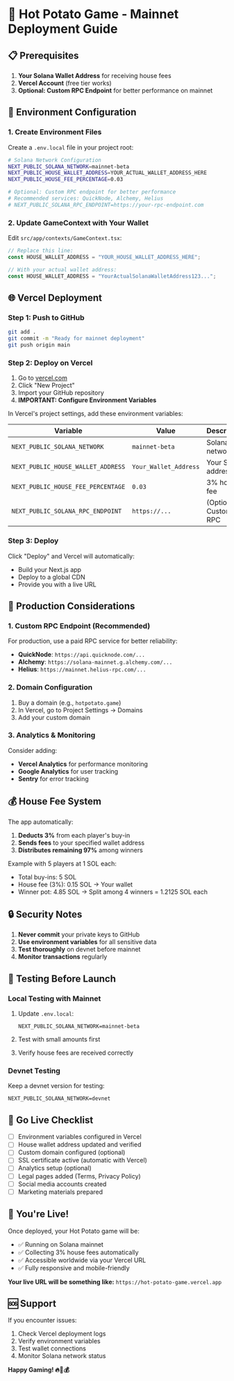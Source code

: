 # 🚀 Hot Potato Game - Mainnet Deployment Guide

## 📋 Prerequisites

1. **Your Solana Wallet Address** for receiving house fees
2. **Vercel Account** (free tier works)
3. **Optional: Custom RPC Endpoint** for better performance on mainnet

## 🔧 Environment Configuration

### 1. Create Environment Files

Create a `.env.local` file in your project root:

```bash
# Solana Network Configuration
NEXT_PUBLIC_SOLANA_NETWORK=mainnet-beta
NEXT_PUBLIC_HOUSE_WALLET_ADDRESS=YOUR_ACTUAL_WALLET_ADDRESS_HERE
NEXT_PUBLIC_HOUSE_FEE_PERCENTAGE=0.03

# Optional: Custom RPC endpoint for better performance
# Recommended services: QuickNode, Alchemy, Helius
# NEXT_PUBLIC_SOLANA_RPC_ENDPOINT=https://your-rpc-endpoint.com
```

### 2. Update GameContext with Your Wallet

Edit `src/app/contexts/GameContext.tsx`:

```javascript
// Replace this line:
const HOUSE_WALLET_ADDRESS = "YOUR_HOUSE_WALLET_ADDRESS_HERE";

// With your actual wallet address:
const HOUSE_WALLET_ADDRESS = "YourActualSolanaWalletAddress123...";
```

## 🌐 Vercel Deployment

### Step 1: Push to GitHub

```bash
git add .
git commit -m "Ready for mainnet deployment"
git push origin main
```

### Step 2: Deploy on Vercel

1. Go to [vercel.com](https://vercel.com)
2. Click "New Project"
3. Import your GitHub repository
4. **IMPORTANT: Configure Environment Variables**

In Vercel's project settings, add these environment variables:

| Variable | Value | Description |
|----------|-------|-------------|
| `NEXT_PUBLIC_SOLANA_NETWORK` | `mainnet-beta` | Solana network |
| `NEXT_PUBLIC_HOUSE_WALLET_ADDRESS` | `Your_Wallet_Address` | Your SOL address |
| `NEXT_PUBLIC_HOUSE_FEE_PERCENTAGE` | `0.03` | 3% house fee |
| `NEXT_PUBLIC_SOLANA_RPC_ENDPOINT` | `https://...` | (Optional) Custom RPC |

### Step 3: Deploy

Click "Deploy" and Vercel will automatically:
- Build your Next.js app
- Deploy to a global CDN
- Provide you with a live URL

## 🎯 Production Considerations

### 1. Custom RPC Endpoint (Recommended)

For production, use a paid RPC service for better reliability:

- **QuickNode**: `https://api.quicknode.com/...`
- **Alchemy**: `https://solana-mainnet.g.alchemy.com/...`
- **Helius**: `https://mainnet.helius-rpc.com/...`

### 2. Domain Configuration

1. Buy a domain (e.g., `hotpotato.game`)
2. In Vercel, go to Project Settings → Domains
3. Add your custom domain

### 3. Analytics & Monitoring

Consider adding:
- **Vercel Analytics** for performance monitoring
- **Google Analytics** for user tracking
- **Sentry** for error tracking

## 💰 House Fee System

The app automatically:
1. **Deducts 3%** from each player's buy-in
2. **Sends fees** to your specified wallet address
3. **Distributes remaining 97%** among winners

Example with 5 players at 1 SOL each:
- Total buy-ins: 5 SOL
- House fee (3%): 0.15 SOL → Your wallet
- Winner pot: 4.85 SOL → Split among 4 winners = 1.2125 SOL each

## 🔒 Security Notes

1. **Never commit** your private keys to GitHub
2. **Use environment variables** for all sensitive data
3. **Test thoroughly** on devnet before mainnet
4. **Monitor transactions** regularly

## 🧪 Testing Before Launch

### Local Testing with Mainnet

1. Update `.env.local`:
   ```
   NEXT_PUBLIC_SOLANA_NETWORK=mainnet-beta
   ```

2. Test with small amounts first
3. Verify house fees are received correctly

### Devnet Testing

Keep a devnet version for testing:
```
NEXT_PUBLIC_SOLANA_NETWORK=devnet
```

## 🚀 Go Live Checklist

- [ ] Environment variables configured in Vercel
- [ ] House wallet address updated and verified
- [ ] Custom domain configured (optional)
- [ ] SSL certificate active (automatic with Vercel)
- [ ] Analytics setup (optional)
- [ ] Legal pages added (Terms, Privacy Policy)
- [ ] Social media accounts created
- [ ] Marketing materials prepared

## 🎉 You're Live!

Once deployed, your Hot Potato game will be:
- ✅ Running on Solana mainnet
- ✅ Collecting 3% house fees automatically
- ✅ Accessible worldwide via your Vercel URL
- ✅ Fully responsive and mobile-friendly

**Your live URL will be something like:**
`https://hot-potato-game.vercel.app`

## 🆘 Support

If you encounter issues:
1. Check Vercel deployment logs
2. Verify environment variables
3. Test wallet connections
4. Monitor Solana network status

**Happy Gaming! 🔥🥔💰** 